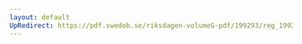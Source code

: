 ```yaml
---
layout: default
UpRedirect: https://pdf.swedeb.se/riksdagen-volumeG-pdf/199293/reg_199293_web.pdf
---
```

